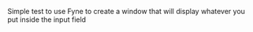 Simple test to use Fyne to create a window that will display whatever you put inside the input field
